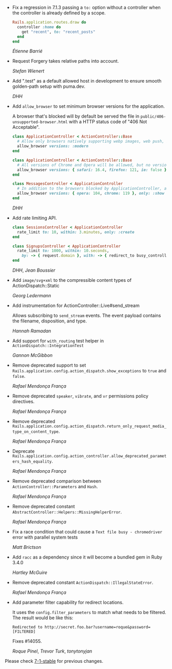*   Fix a regression in 7.1.3 passing a `to:` option without a controller when the controller is already defined by a scope.

    ```ruby
    Rails.application.routes.draw do
      controller :home do
        get "recent", to: "recent_posts"
      end
    end
    ```

    *Étienne Barrié*

*   Request Forgery takes relative paths into account.

    *Stefan Wienert*

*   Add ".test" as a default allowed host in development to ensure smooth golden-path setup with puma.dev.

    *DHH*

*   Add `allow_browser` to set minimum browser versions for the application.

    A browser that's blocked will by default be served the file in `public/406-unsupported-browser.html` with a HTTP status code of "406 Not Acceptable".

    ```ruby
    class ApplicationController < ActionController::Base
      # Allow only browsers natively supporting webp images, web push, badges, import maps, CSS nesting + :has
      allow_browser versions: :modern
    end

    class ApplicationController < ActionController::Base
      # All versions of Chrome and Opera will be allowed, but no versions of "internet explorer" (ie). Safari needs to be 16.4+ and Firefox 121+.
      allow_browser versions: { safari: 16.4, firefox: 121, ie: false }
    end

    class MessagesController < ApplicationController
      # In addition to the browsers blocked by ApplicationController, also block Opera below 104 and Chrome below 119 for the show action.
      allow_browser versions: { opera: 104, chrome: 119 }, only: :show
    end
    ```

    *DHH*

*   Add rate limiting API.

    ```ruby
    class SessionsController < ApplicationController
      rate_limit to: 10, within: 3.minutes, only: :create
    end

    class SignupsController < ApplicationController
      rate_limit to: 1000, within: 10.seconds,
        by: -> { request.domain }, with: -> { redirect_to busy_controller_url, alert: "Too many signups!" }, only: :new
    end
    ```

    *DHH*, *Jean Boussier*

*   Add `image/svg+xml` to the compressible content types of ActionDispatch::Static

    *Georg Ledermann*

*   Add instrumentation for ActionController::Live#send_stream

    Allows subscribing to `send_stream` events. The event payload contains the filename, disposition, and type.

    *Hannah Ramadan*

*   Add support for `with_routing` test helper in `ActionDispatch::IntegrationTest`

    *Gannon McGibbon*

*   Remove deprecated support to set `Rails.application.config.action_dispatch.show_exceptions` to `true` and `false`.

    *Rafael Mendonça França*

*   Remove deprecated `speaker`, `vibrate`, and `vr` permissions policy directives.

    *Rafael Mendonça França*

*   Remove deprecated `Rails.application.config.action_dispatch.return_only_request_media_type_on_content_type`.

    *Rafael Mendonça França*

*   Deprecate `Rails.application.config.action_controller.allow_deprecated_parameters_hash_equality`.

    *Rafael Mendonça França*

*   Remove deprecated comparison between `ActionController::Parameters` and `Hash`.

    *Rafael Mendonça França*

*   Remove deprecated constant `AbstractController::Helpers::MissingHelperError`.

    *Rafael Mendonça França*

*   Fix a race condition that could cause a `Text file busy - chromedriver`
    error with parallel system tests

    *Matt Brictson*

*   Add `racc` as a dependency since it will become a bundled gem in Ruby 3.4.0

    *Hartley McGuire*
*   Remove deprecated constant `ActionDispatch::IllegalStateError`.

    *Rafael Mendonça França*

*   Add parameter filter capability for redirect locations.

    It uses the `config.filter_parameters` to match what needs to be filtered.
    The result would be like this:

        Redirected to http://secret.foo.bar?username=roque&password=[FILTERED]

    Fixes #14055.

    *Roque Pinel*, *Trevor Turk*, *tonytonyjan*

Please check [7-1-stable](https://github.com/rails/rails/blob/7-1-stable/actionpack/CHANGELOG.md) for previous changes.
